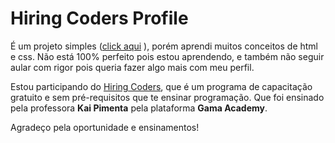 # Hiring Coders Profile

É um projeto simples ([click aqui](https://yamachitar.github.io/Hiring_Coders-profile/) ), porém aprendi muitos conceitos de html e css. Não está 100% perfeito pois estou aprendendo, e também não seguir aular com rigor pois queria fazer algo mais com meu perfil.

Estou participando do [Hiring Coders](https://www.hiringcoders.com.br/), que é um  programa de capacitação gratuito e sem pré-requisitos que te ensinar programação. Que foi ensinado pela professora **Kai Pimenta** pela plataforma **Gama Academy**.

Agradeço pela oportunidade e ensinamentos! 
